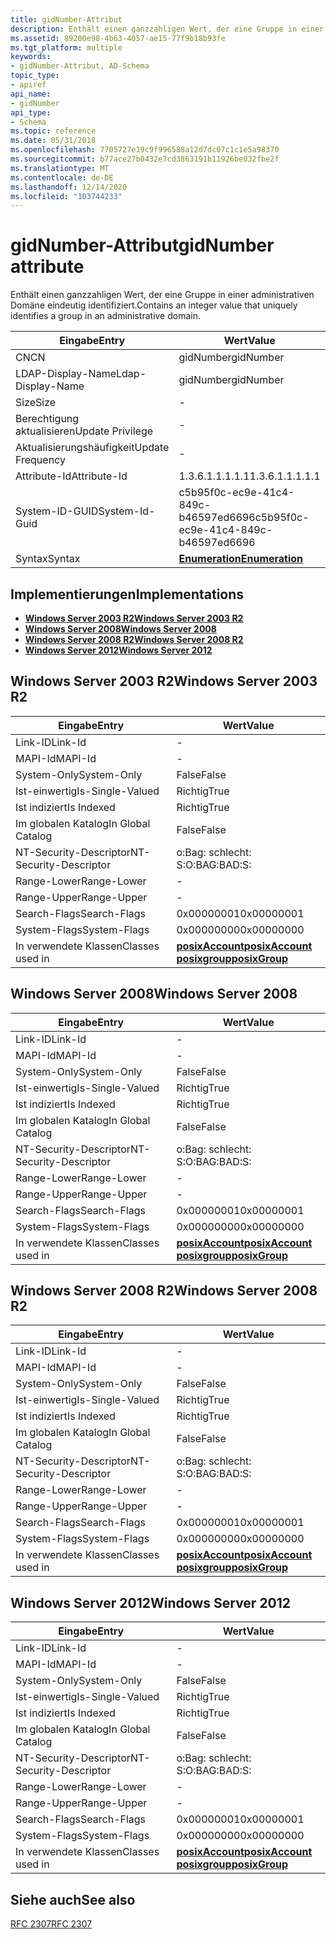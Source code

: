 ```yaml
---
title: gidNumber-Attribut
description: Enthält einen ganzzahligen Wert, der eine Gruppe in einer administrativen Domäne eindeutig identifiziert.
ms.assetid: 89200e98-4b63-4057-ae15-77f9b18b93fe
ms.tgt_platform: multiple
keywords:
- gidNumber-Attribut, AD-Schema
topic_type:
- apiref
api_name:
- gidNumber
api_type:
- Schema
ms.topic: reference
ms.date: 05/31/2018
ms.openlocfilehash: 7705727e19c9f996588a12d7dc07c1c1e5a98370
ms.sourcegitcommit: b77ace27b0432e7cd3863191b11926be032fbe2f
ms.translationtype: MT
ms.contentlocale: de-DE
ms.lasthandoff: 12/14/2020
ms.locfileid: "103744233"
---
```

# <a name="gidnumber-attribute"></a><span data-ttu-id="67166-104">gidNumber-Attribut</span><span class="sxs-lookup"><span data-stu-id="67166-104">gidNumber attribute</span></span>

<span data-ttu-id="67166-105">Enthält einen ganzzahligen Wert, der eine Gruppe in einer administrativen Domäne eindeutig identifiziert.</span><span class="sxs-lookup"><span data-stu-id="67166-105">Contains an integer value that uniquely identifies a group in an administrative domain.</span></span>



| <span data-ttu-id="67166-106">Eingabe</span><span class="sxs-lookup"><span data-stu-id="67166-106">Entry</span></span> | <span data-ttu-id="67166-107">Wert</span><span class="sxs-lookup"><span data-stu-id="67166-107">Value</span></span> |
|-------------------|--------------------------------------|
| <span data-ttu-id="67166-108">CN</span><span class="sxs-lookup"><span data-stu-id="67166-108">CN</span></span>                | <span data-ttu-id="67166-109">gidNumber</span><span class="sxs-lookup"><span data-stu-id="67166-109">gidNumber</span></span>                            |
| <span data-ttu-id="67166-110">LDAP-Display-Name</span><span class="sxs-lookup"><span data-stu-id="67166-110">Ldap-Display-Name</span></span> | <span data-ttu-id="67166-111">gidNumber</span><span class="sxs-lookup"><span data-stu-id="67166-111">gidNumber</span></span>                            |
| <span data-ttu-id="67166-112">Size</span><span class="sxs-lookup"><span data-stu-id="67166-112">Size</span></span>              | \-                                   |
| <span data-ttu-id="67166-113">Berechtigung aktualisieren</span><span class="sxs-lookup"><span data-stu-id="67166-113">Update Privilege</span></span>  | \-                                   |
| <span data-ttu-id="67166-114">Aktualisierungshäufigkeit</span><span class="sxs-lookup"><span data-stu-id="67166-114">Update Frequency</span></span>  | \-                                   |
| <span data-ttu-id="67166-115">Attribute-Id</span><span class="sxs-lookup"><span data-stu-id="67166-115">Attribute-Id</span></span>      | <span data-ttu-id="67166-116">1.3.6.1.1.1.1.1</span><span class="sxs-lookup"><span data-stu-id="67166-116">1.3.6.1.1.1.1.1</span></span>                      |
| <span data-ttu-id="67166-117">System-ID-GUID</span><span class="sxs-lookup"><span data-stu-id="67166-117">System-Id-Guid</span></span>    | <span data-ttu-id="67166-118">c5b95f0c-ec9e-41c4-849c-b46597ed6696</span><span class="sxs-lookup"><span data-stu-id="67166-118">c5b95f0c-ec9e-41c4-849c-b46597ed6696</span></span> |
| <span data-ttu-id="67166-119">Syntax</span><span class="sxs-lookup"><span data-stu-id="67166-119">Syntax</span></span>            | [<span data-ttu-id="67166-120">**Enumeration**</span><span class="sxs-lookup"><span data-stu-id="67166-120">**Enumeration**</span></span>](s-enumeration.md) |



## <a name="implementations"></a><span data-ttu-id="67166-121">Implementierungen</span><span class="sxs-lookup"><span data-stu-id="67166-121">Implementations</span></span>

-   [<span data-ttu-id="67166-122">**Windows Server 2003 R2**</span><span class="sxs-lookup"><span data-stu-id="67166-122">**Windows Server 2003 R2**</span></span>](#windows-server-2003-r2)
-   [<span data-ttu-id="67166-123">**Windows Server 2008**</span><span class="sxs-lookup"><span data-stu-id="67166-123">**Windows Server 2008**</span></span>](#windows-server-2008)
-   [<span data-ttu-id="67166-124">**Windows Server 2008 R2**</span><span class="sxs-lookup"><span data-stu-id="67166-124">**Windows Server 2008 R2**</span></span>](#windows-server-2008-r2)
-   [<span data-ttu-id="67166-125">**Windows Server 2012**</span><span class="sxs-lookup"><span data-stu-id="67166-125">**Windows Server 2012**</span></span>](#windows-server-2012)

## <a name="windows-server-2003-r2"></a><span data-ttu-id="67166-126">Windows Server 2003 R2</span><span class="sxs-lookup"><span data-stu-id="67166-126">Windows Server 2003 R2</span></span>



| <span data-ttu-id="67166-127">Eingabe</span><span class="sxs-lookup"><span data-stu-id="67166-127">Entry</span></span> | <span data-ttu-id="67166-128">Wert</span><span class="sxs-lookup"><span data-stu-id="67166-128">Value</span></span> |
|------------------------|-------------------------------------------------------------------------------------------------|
| <span data-ttu-id="67166-129">Link-ID</span><span class="sxs-lookup"><span data-stu-id="67166-129">Link-Id</span></span>                | \-                                                                                              |
| <span data-ttu-id="67166-130">MAPI-Id</span><span class="sxs-lookup"><span data-stu-id="67166-130">MAPI-Id</span></span>                | \-                                                                                              |
| <span data-ttu-id="67166-131">System-Only</span><span class="sxs-lookup"><span data-stu-id="67166-131">System-Only</span></span>            | <span data-ttu-id="67166-132">False</span><span class="sxs-lookup"><span data-stu-id="67166-132">False</span></span>                                                                                           |
| <span data-ttu-id="67166-133">Ist-einwertig</span><span class="sxs-lookup"><span data-stu-id="67166-133">Is-Single-Valued</span></span>       | <span data-ttu-id="67166-134">Richtig</span><span class="sxs-lookup"><span data-stu-id="67166-134">True</span></span>                                                                                            |
| <span data-ttu-id="67166-135">Ist indiziert</span><span class="sxs-lookup"><span data-stu-id="67166-135">Is Indexed</span></span>             | <span data-ttu-id="67166-136">Richtig</span><span class="sxs-lookup"><span data-stu-id="67166-136">True</span></span>                                                                                            |
| <span data-ttu-id="67166-137">Im globalen Katalog</span><span class="sxs-lookup"><span data-stu-id="67166-137">In Global Catalog</span></span>      | <span data-ttu-id="67166-138">False</span><span class="sxs-lookup"><span data-stu-id="67166-138">False</span></span>                                                                                           |
| <span data-ttu-id="67166-139">NT-Security-Descriptor</span><span class="sxs-lookup"><span data-stu-id="67166-139">NT-Security-Descriptor</span></span> | <span data-ttu-id="67166-140">o:Bag: schlecht: S:</span><span class="sxs-lookup"><span data-stu-id="67166-140">O:BAG:BAD:S:</span></span>                                                                                    |
| <span data-ttu-id="67166-141">Range-Lower</span><span class="sxs-lookup"><span data-stu-id="67166-141">Range-Lower</span></span>            | \-                                                                                              |
| <span data-ttu-id="67166-142">Range-Upper</span><span class="sxs-lookup"><span data-stu-id="67166-142">Range-Upper</span></span>            | \-                                                                                              |
| <span data-ttu-id="67166-143">Search-Flags</span><span class="sxs-lookup"><span data-stu-id="67166-143">Search-Flags</span></span>           | <span data-ttu-id="67166-144">0x00000001</span><span class="sxs-lookup"><span data-stu-id="67166-144">0x00000001</span></span>                                                                                      |
| <span data-ttu-id="67166-145">System-Flags</span><span class="sxs-lookup"><span data-stu-id="67166-145">System-Flags</span></span>           | <span data-ttu-id="67166-146">0x00000000</span><span class="sxs-lookup"><span data-stu-id="67166-146">0x00000000</span></span>                                                                                      |
| <span data-ttu-id="67166-147">In verwendete Klassen</span><span class="sxs-lookup"><span data-stu-id="67166-147">Classes used in</span></span>        | [<span data-ttu-id="67166-148">**posixAccount**</span><span class="sxs-lookup"><span data-stu-id="67166-148">**posixAccount**</span></span>](c-posixaccount.md)<br/> [<span data-ttu-id="67166-149">**posixgroup**</span><span class="sxs-lookup"><span data-stu-id="67166-149">**posixGroup**</span></span>](c-posixgroup.md)<br/> |



## <a name="windows-server-2008"></a><span data-ttu-id="67166-150">Windows Server 2008</span><span class="sxs-lookup"><span data-stu-id="67166-150">Windows Server 2008</span></span>



| <span data-ttu-id="67166-151">Eingabe</span><span class="sxs-lookup"><span data-stu-id="67166-151">Entry</span></span> | <span data-ttu-id="67166-152">Wert</span><span class="sxs-lookup"><span data-stu-id="67166-152">Value</span></span> |
|------------------------|-------------------------------------------------------------------------------------------------|
| <span data-ttu-id="67166-153">Link-ID</span><span class="sxs-lookup"><span data-stu-id="67166-153">Link-Id</span></span>                | \-                                                                                              |
| <span data-ttu-id="67166-154">MAPI-Id</span><span class="sxs-lookup"><span data-stu-id="67166-154">MAPI-Id</span></span>                | \-                                                                                              |
| <span data-ttu-id="67166-155">System-Only</span><span class="sxs-lookup"><span data-stu-id="67166-155">System-Only</span></span>            | <span data-ttu-id="67166-156">False</span><span class="sxs-lookup"><span data-stu-id="67166-156">False</span></span>                                                                                           |
| <span data-ttu-id="67166-157">Ist-einwertig</span><span class="sxs-lookup"><span data-stu-id="67166-157">Is-Single-Valued</span></span>       | <span data-ttu-id="67166-158">Richtig</span><span class="sxs-lookup"><span data-stu-id="67166-158">True</span></span>                                                                                            |
| <span data-ttu-id="67166-159">Ist indiziert</span><span class="sxs-lookup"><span data-stu-id="67166-159">Is Indexed</span></span>             | <span data-ttu-id="67166-160">Richtig</span><span class="sxs-lookup"><span data-stu-id="67166-160">True</span></span>                                                                                            |
| <span data-ttu-id="67166-161">Im globalen Katalog</span><span class="sxs-lookup"><span data-stu-id="67166-161">In Global Catalog</span></span>      | <span data-ttu-id="67166-162">False</span><span class="sxs-lookup"><span data-stu-id="67166-162">False</span></span>                                                                                           |
| <span data-ttu-id="67166-163">NT-Security-Descriptor</span><span class="sxs-lookup"><span data-stu-id="67166-163">NT-Security-Descriptor</span></span> | <span data-ttu-id="67166-164">o:Bag: schlecht: S:</span><span class="sxs-lookup"><span data-stu-id="67166-164">O:BAG:BAD:S:</span></span>                                                                                    |
| <span data-ttu-id="67166-165">Range-Lower</span><span class="sxs-lookup"><span data-stu-id="67166-165">Range-Lower</span></span>            | \-                                                                                              |
| <span data-ttu-id="67166-166">Range-Upper</span><span class="sxs-lookup"><span data-stu-id="67166-166">Range-Upper</span></span>            | \-                                                                                              |
| <span data-ttu-id="67166-167">Search-Flags</span><span class="sxs-lookup"><span data-stu-id="67166-167">Search-Flags</span></span>           | <span data-ttu-id="67166-168">0x00000001</span><span class="sxs-lookup"><span data-stu-id="67166-168">0x00000001</span></span>                                                                                      |
| <span data-ttu-id="67166-169">System-Flags</span><span class="sxs-lookup"><span data-stu-id="67166-169">System-Flags</span></span>           | <span data-ttu-id="67166-170">0x00000000</span><span class="sxs-lookup"><span data-stu-id="67166-170">0x00000000</span></span>                                                                                      |
| <span data-ttu-id="67166-171">In verwendete Klassen</span><span class="sxs-lookup"><span data-stu-id="67166-171">Classes used in</span></span>        | [<span data-ttu-id="67166-172">**posixAccount**</span><span class="sxs-lookup"><span data-stu-id="67166-172">**posixAccount**</span></span>](c-posixaccount.md)<br/> [<span data-ttu-id="67166-173">**posixgroup**</span><span class="sxs-lookup"><span data-stu-id="67166-173">**posixGroup**</span></span>](c-posixgroup.md)<br/> |



## <a name="windows-server-2008-r2"></a><span data-ttu-id="67166-174">Windows Server 2008 R2</span><span class="sxs-lookup"><span data-stu-id="67166-174">Windows Server 2008 R2</span></span>



| <span data-ttu-id="67166-175">Eingabe</span><span class="sxs-lookup"><span data-stu-id="67166-175">Entry</span></span> | <span data-ttu-id="67166-176">Wert</span><span class="sxs-lookup"><span data-stu-id="67166-176">Value</span></span> |
|------------------------|-------------------------------------------------------------------------------------------------|
| <span data-ttu-id="67166-177">Link-ID</span><span class="sxs-lookup"><span data-stu-id="67166-177">Link-Id</span></span>                | \-                                                                                              |
| <span data-ttu-id="67166-178">MAPI-Id</span><span class="sxs-lookup"><span data-stu-id="67166-178">MAPI-Id</span></span>                | \-                                                                                              |
| <span data-ttu-id="67166-179">System-Only</span><span class="sxs-lookup"><span data-stu-id="67166-179">System-Only</span></span>            | <span data-ttu-id="67166-180">False</span><span class="sxs-lookup"><span data-stu-id="67166-180">False</span></span>                                                                                           |
| <span data-ttu-id="67166-181">Ist-einwertig</span><span class="sxs-lookup"><span data-stu-id="67166-181">Is-Single-Valued</span></span>       | <span data-ttu-id="67166-182">Richtig</span><span class="sxs-lookup"><span data-stu-id="67166-182">True</span></span>                                                                                            |
| <span data-ttu-id="67166-183">Ist indiziert</span><span class="sxs-lookup"><span data-stu-id="67166-183">Is Indexed</span></span>             | <span data-ttu-id="67166-184">Richtig</span><span class="sxs-lookup"><span data-stu-id="67166-184">True</span></span>                                                                                            |
| <span data-ttu-id="67166-185">Im globalen Katalog</span><span class="sxs-lookup"><span data-stu-id="67166-185">In Global Catalog</span></span>      | <span data-ttu-id="67166-186">False</span><span class="sxs-lookup"><span data-stu-id="67166-186">False</span></span>                                                                                           |
| <span data-ttu-id="67166-187">NT-Security-Descriptor</span><span class="sxs-lookup"><span data-stu-id="67166-187">NT-Security-Descriptor</span></span> | <span data-ttu-id="67166-188">o:Bag: schlecht: S:</span><span class="sxs-lookup"><span data-stu-id="67166-188">O:BAG:BAD:S:</span></span>                                                                                    |
| <span data-ttu-id="67166-189">Range-Lower</span><span class="sxs-lookup"><span data-stu-id="67166-189">Range-Lower</span></span>            | \-                                                                                              |
| <span data-ttu-id="67166-190">Range-Upper</span><span class="sxs-lookup"><span data-stu-id="67166-190">Range-Upper</span></span>            | \-                                                                                              |
| <span data-ttu-id="67166-191">Search-Flags</span><span class="sxs-lookup"><span data-stu-id="67166-191">Search-Flags</span></span>           | <span data-ttu-id="67166-192">0x00000001</span><span class="sxs-lookup"><span data-stu-id="67166-192">0x00000001</span></span>                                                                                      |
| <span data-ttu-id="67166-193">System-Flags</span><span class="sxs-lookup"><span data-stu-id="67166-193">System-Flags</span></span>           | <span data-ttu-id="67166-194">0x00000000</span><span class="sxs-lookup"><span data-stu-id="67166-194">0x00000000</span></span>                                                                                      |
| <span data-ttu-id="67166-195">In verwendete Klassen</span><span class="sxs-lookup"><span data-stu-id="67166-195">Classes used in</span></span>        | [<span data-ttu-id="67166-196">**posixAccount**</span><span class="sxs-lookup"><span data-stu-id="67166-196">**posixAccount**</span></span>](c-posixaccount.md)<br/> [<span data-ttu-id="67166-197">**posixgroup**</span><span class="sxs-lookup"><span data-stu-id="67166-197">**posixGroup**</span></span>](c-posixgroup.md)<br/> |



## <a name="windows-server-2012"></a><span data-ttu-id="67166-198">Windows Server 2012</span><span class="sxs-lookup"><span data-stu-id="67166-198">Windows Server 2012</span></span>



| <span data-ttu-id="67166-199">Eingabe</span><span class="sxs-lookup"><span data-stu-id="67166-199">Entry</span></span> | <span data-ttu-id="67166-200">Wert</span><span class="sxs-lookup"><span data-stu-id="67166-200">Value</span></span> |
|------------------------|-------------------------------------------------------------------------------------------------|
| <span data-ttu-id="67166-201">Link-ID</span><span class="sxs-lookup"><span data-stu-id="67166-201">Link-Id</span></span>                | \-                                                                                              |
| <span data-ttu-id="67166-202">MAPI-Id</span><span class="sxs-lookup"><span data-stu-id="67166-202">MAPI-Id</span></span>                | \-                                                                                              |
| <span data-ttu-id="67166-203">System-Only</span><span class="sxs-lookup"><span data-stu-id="67166-203">System-Only</span></span>            | <span data-ttu-id="67166-204">False</span><span class="sxs-lookup"><span data-stu-id="67166-204">False</span></span>                                                                                           |
| <span data-ttu-id="67166-205">Ist-einwertig</span><span class="sxs-lookup"><span data-stu-id="67166-205">Is-Single-Valued</span></span>       | <span data-ttu-id="67166-206">Richtig</span><span class="sxs-lookup"><span data-stu-id="67166-206">True</span></span>                                                                                            |
| <span data-ttu-id="67166-207">Ist indiziert</span><span class="sxs-lookup"><span data-stu-id="67166-207">Is Indexed</span></span>             | <span data-ttu-id="67166-208">Richtig</span><span class="sxs-lookup"><span data-stu-id="67166-208">True</span></span>                                                                                            |
| <span data-ttu-id="67166-209">Im globalen Katalog</span><span class="sxs-lookup"><span data-stu-id="67166-209">In Global Catalog</span></span>      | <span data-ttu-id="67166-210">False</span><span class="sxs-lookup"><span data-stu-id="67166-210">False</span></span>                                                                                           |
| <span data-ttu-id="67166-211">NT-Security-Descriptor</span><span class="sxs-lookup"><span data-stu-id="67166-211">NT-Security-Descriptor</span></span> | <span data-ttu-id="67166-212">o:Bag: schlecht: S:</span><span class="sxs-lookup"><span data-stu-id="67166-212">O:BAG:BAD:S:</span></span>                                                                                    |
| <span data-ttu-id="67166-213">Range-Lower</span><span class="sxs-lookup"><span data-stu-id="67166-213">Range-Lower</span></span>            | \-                                                                                              |
| <span data-ttu-id="67166-214">Range-Upper</span><span class="sxs-lookup"><span data-stu-id="67166-214">Range-Upper</span></span>            | \-                                                                                              |
| <span data-ttu-id="67166-215">Search-Flags</span><span class="sxs-lookup"><span data-stu-id="67166-215">Search-Flags</span></span>           | <span data-ttu-id="67166-216">0x00000001</span><span class="sxs-lookup"><span data-stu-id="67166-216">0x00000001</span></span>                                                                                      |
| <span data-ttu-id="67166-217">System-Flags</span><span class="sxs-lookup"><span data-stu-id="67166-217">System-Flags</span></span>           | <span data-ttu-id="67166-218">0x00000000</span><span class="sxs-lookup"><span data-stu-id="67166-218">0x00000000</span></span>                                                                                      |
| <span data-ttu-id="67166-219">In verwendete Klassen</span><span class="sxs-lookup"><span data-stu-id="67166-219">Classes used in</span></span>        | [<span data-ttu-id="67166-220">**posixAccount**</span><span class="sxs-lookup"><span data-stu-id="67166-220">**posixAccount**</span></span>](c-posixaccount.md)<br/> [<span data-ttu-id="67166-221">**posixgroup**</span><span class="sxs-lookup"><span data-stu-id="67166-221">**posixGroup**</span></span>](c-posixgroup.md)<br/> |



## <a name="see-also"></a><span data-ttu-id="67166-222">Siehe auch</span><span class="sxs-lookup"><span data-stu-id="67166-222">See also</span></span>

<dl> <dt>

[<span data-ttu-id="67166-223">RFC 2307</span><span class="sxs-lookup"><span data-stu-id="67166-223">RFC 2307</span></span>](https://www.ietf.org/rfc/rfc2307.txt)
</dt> </dl>

 

 





